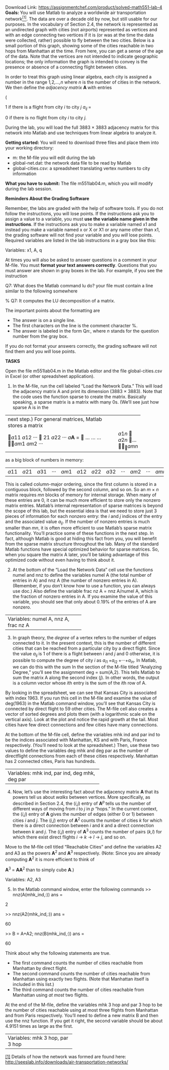Download Link: https://assignmentchef.com/product/solved-math551-lab-4
<br>
<strong>Goals: </strong>You will use Matlab to analyze a worldwide air transportation network<a href="#_ftn1" name="_ftnref1"><sup>[1]</sup></a>. The data are over a decade old by now, but still usable for our purposes. In the vocabulary of Section 2.4, the network is represented as an undirected graph with cities (not airports) represented as vertices and with an edge connecting two vertices if it is (or was at the time the data were collected, rather) possible to fly between the two cities. Below is a small portion of this graph, showing some of the cities reachable in two hops from Manhattan at the time. From here, you can get a sense of the age of the data. Note that the vertices are not intended to indicate geographic locations; the only information the graph is intended to convey is the presence or absence of a connecting flight between cities.

In order to treat this graph using linear algebra, each city is assigned a number in the range 1<em>,</em>2<em>,…,n </em>where <em>n </em>is the number of cities in the network. We then define the <em>adjacency matrix </em><strong>A </strong>with entries

(

1 if there is a flight from city <em>i </em>to city <em>j a<sub>ij </sub></em>=

0      if there is no flight from city <em>i </em>to city <em>j.</em>

During the lab, you will load the full 3883 × 3883 adjacency matrix for this network into Matlab and use techniques from linear algebra to analyze it.

<strong>Getting started: </strong>You will need to download three files and place them into your working directory:

<ul>

 <li>m: the M-file you will edit during the lab</li>

 <li>global-net.dat: the network data file to be read by Matlab</li>

 <li>global-cities.csv: a spreadsheet translating vertex numbers to city information</li>

</ul>

<strong>What you have to submit: </strong>The file m551lab04.m, which you will modify during the lab session.

<strong>Reminders About the Grading Software</strong>

Remember, the labs are graded with the help of software tools. If you do not follow the instructions, you will lose points. If the instructions ask you to assign a value to a variable, you must <strong>use the variable name given in the instructions</strong>. If the instructions ask you to make a variable named x1 and instead you make a variable named x or X or X1 or any name other than x1, the grading software will not find your variable and you <em>will </em>lose points. Required variables are listed in the lab instructions in a gray box like this:

Variables: x1, A, q

At times you will also be asked to answer questions in a comment in your M-file. You must <strong>format your text answers correctly</strong>. Questions that you must answer are shown in gray boxes in the lab. For example, if you see the instruction

Q7: What does the Matlab command lu do? your file must contain a line similar to the following somewhere

% Q7: It computes the LU decomposition of a matrix.

The important points about the formatting are

<ul>

 <li>The answer is on a single line.</li>

 <li>The first characters on the line is the comment character %.</li>

 <li>The answer is labeled in the form Q<em>n</em>:, where <em>n </em>stands for the question number from the gray box.</li>

</ul>

If you do not format your answers correctly, the grading software will not find them and you <em>will </em>lose points.

<strong>TASKS</strong>

Open the file m551lab04.m in the Matlab editor and the file global-cities.csv in Excel (or other spreadsheet application).

<ol>

 <li>In the M-file, run the cell labeled “Load the Network Data.” This will load the adjacency matrix A and print its dimension (3883 × 3883). Note that the code uses the function sparse to create the matrix. Basically speaking, a sparse matrix is a matrix with many 0s. (We’ll see just how sparse A is in the</li>

</ol>

<table width="382">

 <tbody>

  <tr>

   <td width="335">next step.) For general matrices, Matlab stores a matrix</td>

   <td width="47"> </td>

  </tr>

  <tr>

   <td width="335"><em>a</em>11 <em>a</em>12 ···  21 <em>a</em>22 ··· <em>a</em><strong>A </strong>=  …           …         …<em>a</em><em>m</em>1 <em>a</em><em>m</em>2 ···</td>

   <td width="47"><em>a</em>1<em>n </em> <em>a</em>2<em>n </em>… <sub></sub><em>a</em><em>mn</em></td>

  </tr>

 </tbody>

</table>

as a big block of numbers in memory:

<table width="423">

 <tbody>

  <tr>

   <td width="34"><em>a</em>11</td>

   <td width="34"><em>a</em>21</td>

   <td width="34"><em>a</em>31</td>

   <td width="34">···</td>

   <td width="38"><em>a</em><em>m</em>1</td>

   <td width="34"><em>a</em>12</td>

   <td width="34"><em>a</em>22</td>

   <td width="34"><em>a</em>32</td>

   <td width="34">···</td>

   <td width="38"><em>a</em><em>m</em>2</td>

   <td width="34">···</td>

   <td width="40"><em>a</em><em>mn</em></td>

  </tr>

 </tbody>

</table>

This is called column-major ordering, since the first column is stored in a contiguous block, followed by the second column, and so on. So an <em>m </em>× <em>n </em>matrix requires <em>mn </em>blocks of memory for internal storage. When many of these entries are 0, it can be much more efficient to store only the nonzero matrix entries. Matlab’s internal representation of sparse matrices is beyond the scope of this lab, but the essential idea is that we need to store just 3 pieces of information for each nonzero entry: the <em>i </em>and <em>j </em>indices of the entry and the associated value <em>a<sub>ij</sub></em>. If the number of nonzero entries is much smaller than <em>mn</em>, it is often more efficient to use Matlab’s sparse matrix functionality. You’ll practice some of these functions in the next step. In fact, although Matlab is good at hiding this fact from you, you will benefit from the sparse matrix structure throughout the lab. Many of the standard Matlab functions have special optimized behavior for sparse matrices. So, when you square the matrix A later, you’ll be taking advantage of this optimized code without even having to think about it.

<ol start="2">

 <li>At the bottom of the “Load the Network Data” cell use the functions numel and nnz to define the variables numel A (the total number of entries in A) and nnz A (the number of nonzero entries in A). (Remember, if you don’t know how to use a function, you can always use doc.) Also define the variable frac nz A = nnz A/numel A, which is the fraction of nonzero entries in A. If you examine the value of this variable, you should see that only about 0<em>.</em>19% of the entries of A are nonzero.</li>

</ol>

<table width="226">

 <tbody>

  <tr>

   <td width="226">Variables: numel A, nnz A, frac nz A</td>

  </tr>

 </tbody>

</table>

<ol start="3">

 <li>In graph theory, the <em>degree </em>of a vertex refers to the number of edges connected to it. In the present context, this is the number of different cities that can be reached from a particular city by a direct flight. Since the value <em>a<sub>ij </sub></em>is 1 of there is a flight between <em>i </em>and <em>j </em>and 0 otherwise, it is possible to compute the degree of city <em>i </em>as <em>a<sub>i</sub></em><sub>1 </sub>+<em>a<sub>i</sub></em><sub>2 </sub>+···+<em>a<sub>in</sub></em>. In Matlab, we can do this with the sum In the section of the M-file titled “Analyzing Degree,” you’ll see the assignment deg = sum(A,2). This tells Matlab to sum the matrix A along the second index (<em>j</em>). In other words, the output is a column vector whose <em>i</em>th entry is the sum of the <em>i</em>th row of A.</li>

</ol>

By looking in the spreadsheet, we can see that Kansas City is associated with index 1963. If you run this cell in the M-file and examine the value of deg(1963) in the Matlab command window, you’ll see that Kansas City is connected by direct flight to 59 other cities. The M-file cell also creates a vector of sorted degrees and plots them (with a logarithmic scale on the vertical axis). Look at the plot and notice the rapid growth at the tail. Most cities have few direct connections and few cities have many connections.

At the bottom of the M-file cell, define the variables mhk ind and par ind to be the indices associated with Manhattan, KS and with Paris, France respectively. (You’ll need to look at the spreadsheet.) Then, use these two values to define the variables deg mhk and deg par as the number of directflight connections from each of these cities respectively. Manhattan has 2 connected cities, Paris has hundreds.

<table width="283">

 <tbody>

  <tr>

   <td width="283">Variables: mhk ind, par ind, deg mhk, deg par</td>

  </tr>

 </tbody>

</table>

<ol start="4">

 <li>Now, let’s use the interesting fact about the adjacency matrix <strong>A </strong>that its powers tell us about <em>walks </em>between vertices. More specifically, as described in Section 2.4, the (<em>i,j</em>) entry of <strong>A</strong><em><sup>p </sup></em>tells us the number of different ways of moving from <em>i </em>to <em>j </em>in <em>p </em>“hops.” In the current context, the (<em>i,j</em>) entry of <strong>A </strong>gives the number of edges (either 0 or 1) between cities <em>i </em>and <em>j</em>. The (<em>i,j</em>) entry of <strong>A</strong><sup>2 </sup>counts the number of cities <em>k </em>for which there is a direct connection between <em>i </em>and <em>k </em>and a direct connection between <em>k </em>and <em>j</em>. The (<em>i,j</em>) entry of <strong>A</strong><sup>3 </sup>counts the number of pairs (<em>k,l</em>) for which there exist direct flights <em>i </em>→ <em>k </em>→ <em>l </em>→ <em>j</em>, and so on.</li>

</ol>

Move to the M-file cell titled “Reachable Cities” and define the variables A2 and A3 as the powers <strong>A</strong><sup>2 </sup>and <strong>A</strong><sup>3 </sup>respectively. (Note: Since you are already computing <strong>A</strong><sup>2 </sup>it is more efficient to think of

<strong>A</strong><sup>3 </sup>= <strong>AA</strong><sup>2 </sup>than to simply cube <strong>A</strong>.)

Variables: A2, A3

<ol start="5">

 <li>In the Matlab command window, enter the following commands &gt;&gt; nnz(A(mhk_ind,:)) ans =</li>

</ol>

2

&gt;&gt; nnz(A2(mhk_ind,:)) ans =

60

&gt;&gt; B = A+A2; nnz(B(mhk_ind,:)) ans =

60

Think about why the following statements are true.

<ul>

 <li>The first command counts the number of cities reachable from Manhattan by direct flight.</li>

 <li>The second command counts the number of cities reachable from Manhattan using exactly two flights. (Note that Manhattan itself is included in this list.)</li>

 <li>The third command counts the number of cities reachable from Manhattan using <em>at most </em>two flights.</li>

</ul>

At the end of the M-file, define the variables mhk 3 hop and par 3 hop to be the number of cities reachable using at most three flights from Manhattan and from Paris respectively. You’ll need to define a new matrix B and then use the nnz function. If you get it right, the second variable should be about 4<em>.</em>9151 times as large as the first.

<table width="197">

 <tbody>

  <tr>

   <td width="197">Variables: mhk 3 hop, par 3 hop</td>

  </tr>

 </tbody>

</table>




<a href="#_ftnref1" name="_ftn1">[1]</a> Details of how the network was formed are found here: http://seeslab.info/downloads/air-transportation-networks/